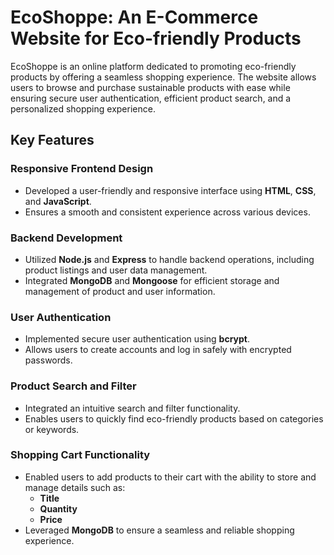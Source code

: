 # **EcoShoppe: An E-Commerce Website for Eco-friendly Products**

EcoShoppe is an online platform dedicated to promoting eco-friendly products by offering a seamless shopping experience. The website allows users to browse and purchase sustainable products with ease while ensuring secure user authentication, efficient product search, and a personalized shopping experience.

## **Key Features**

### **Responsive Frontend Design**
- Developed a user-friendly and responsive interface using **HTML**, **CSS**, and **JavaScript**.
- Ensures a smooth and consistent experience across various devices.

### **Backend Development**
- Utilized **Node.js** and **Express** to handle backend operations, including product listings and user data management.
- Integrated **MongoDB** and **Mongoose** for efficient storage and management of product and user information.

### **User Authentication**
- Implemented secure user authentication using **bcrypt**.
- Allows users to create accounts and log in safely with encrypted passwords.

### **Product Search and Filter**
- Integrated an intuitive search and filter functionality.
- Enables users to quickly find eco-friendly products based on categories or keywords.

### **Shopping Cart Functionality**
- Enabled users to add products to their cart with the ability to store and manage details such as:
  - **Title**
  - **Quantity**
  - **Price**
- Leveraged **MongoDB** to ensure a seamless and reliable shopping experience.

